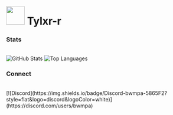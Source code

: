<p align="center">

# <img src="https://avatars.githubusercontent.com/u/177744491?v=4" width="50"> Tylxr-r

</p>

<p align="center">

### Stats
<br>
<img src="https://github-readme-stats.vercel.app/api?username=Tylxr-r&show_icons=true&theme=dark&hide_border=true&count_private=true" alt="GitHub Stats" />
<img src="https://github-readme-stats.vercel.app/api/top-langs/?username=Tylxr-r&layout=compact&theme=dark&hide_border=true" alt="Top Languages" />

</p>

<p align="center">

### Connect
<br>
[![Discord](https://img.shields.io/badge/Discord-bwmpa-5865F2?style=flat&logo=discord&logoColor=white)](https://discord.com/users/bwmpa)
</p>
